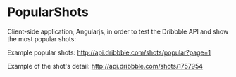 # PopularShots

Client-side application, Angularjs, in order to test the Dribbble API and show the most popular shots:

Example popular shots: http://api.dribbble.com/shots/popular?page=1

Example of the shot's detail: http://api.dribbble.com/shots/1757954

